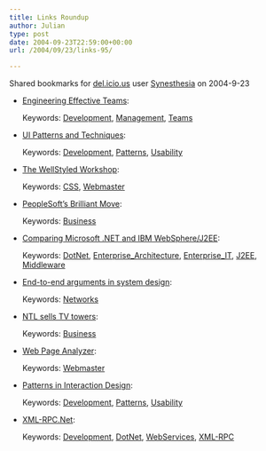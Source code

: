 ```yaml
---
title: Links Roundup
author: Julian
type: post
date: 2004-09-23T22:59:00+00:00
url: /2004/09/23/links-95/

---
```

Shared bookmarks for [del.icio.us][1] user  [Synesthesia][2] on 2004-9-23

  * [Engineering Effective Teams][3]:
   
    Keywords: [Development][4], [Management][5], [Teams][6]
  * [UI Patterns and Techniques][7]:
   
    Keywords: [Development][4], [Patterns][8], [Usability][9]
  * [The WellStyled Workshop][10]:
   
    Keywords: [CSS][11], [Webmaster][12]
  * [PeopleSoft&#8217;s Brilliant Move][13]:
   
    Keywords: [Business][14]
  * [Comparing Microsoft .NET and IBM WebSphere/J2EE][15]:
   
    Keywords: [DotNet][16], [Enterprise_Architecture][17], [Enterprise_IT][18], [J2EE][19], [Middleware][20]
  * [End-to-end arguments in system design][21]:
   
    Keywords: [Networks][22]
  * [NTL sells TV towers][23]:
   
    Keywords: [Business][14]
  * [Web Page Analyzer][24]:
   
    Keywords: [Webmaster][12]
  * [Patterns in Interaction Design][25]:
   
    Keywords: [Development][4], [Patterns][8], [Usability][9]
  * [XML-RPC.Net][26]:
   
    Keywords: [Development][4], [DotNet][16], [WebServices][27], [XML-RPC][28]

 [1]: http://del.icio.us/
 [2]: http://del.icio.us/synesthesia
 [3]: http://bossavit.com/thoughts/archives/000761.html "http://bossavit.com/thoughts/archives/000761.html"
 [4]: http://del.icio.us/synesthesia/Development
 [5]: http://del.icio.us/synesthesia/Management
 [6]: http://del.icio.us/synesthesia/Teams
 [7]: http://time-tripper.com/uipatterns/index.php "http://time-tripper.com/uipatterns/index.php"
 [8]: http://del.icio.us/synesthesia/Patterns
 [9]: http://del.icio.us/synesthesia/Usability
 [10]: http://wellstyled.com/ "http://wellstyled.com/"
 [11]: http://del.icio.us/synesthesia/CSS
 [12]: http://del.icio.us/synesthesia/Webmaster
 [13]: http://www.feld.com/blog/archives/2004/09/peoplesofts_bri.html "http://www.feld.com/blog/archives/2004/09/peoplesofts_bri.html"
 [14]: http://del.icio.us/synesthesia/Business
 [15]: http://www.middlewareresearch.com/endeavors/040921IBMDOTNET/endeavor.jsp "http://www.middlewareresearch.com/endeavors/040921IBMDOTNET/endeavor.jsp"
 [16]: http://del.icio.us/synesthesia/DotNet
 [17]: http://del.icio.us/synesthesia/Enterprise_Architecture
 [18]: http://del.icio.us/synesthesia/Enterprise_IT
 [19]: http://del.icio.us/synesthesia/J2EE
 [20]: http://del.icio.us/synesthesia/Middleware
 [21]: http://www.reed.com/Papers/EndtoEnd.html "http://www.reed.com/Papers/EndtoEnd.html"
 [22]: http://del.icio.us/synesthesia/Networks
 [23]: http://www.timesonline.co.uk/newspaper/0,,172-1273962,00.html "http://www.timesonline.co.uk/newspaper/0,,172-1273962,00.html"
 [24]: http://www.websiteoptimization.com/services/analyze/ "http://www.websiteoptimization.com/services/analyze/"
 [25]: http://www.welie.com/patterns/gui/index.html "http://www.welie.com/patterns/gui/index.html"
 [26]: http://www.xml-rpc.net/ "http://www.xml-rpc.net/"
 [27]: http://del.icio.us/synesthesia/WebServices
 [28]: http://del.icio.us/synesthesia/XML-RPC